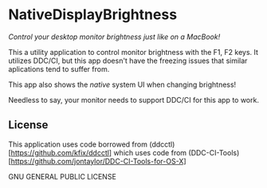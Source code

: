# NativeDisplayBrightness

*Control your desktop monitor brightness just like on a MacBook!*

This a utility application to control monitor brightness with the F1, F2 keys. It utilizes DDC/CI, but this app doesn't have the freezing issues that similar aplications tend to suffer from.

This app also shows the *native* system UI when changing brightness!

Needless to say, your monitor needs to support DDC/CI for this app to work.

## License

This application uses code borrowed from (ddcctl)[https://github.com/kfix/ddcctl] which uses code from (DDC-CI-Tools)[https://github.com/jontaylor/DDC-CI-Tools-for-OS-X]

GNU GENERAL PUBLIC LICENSE
